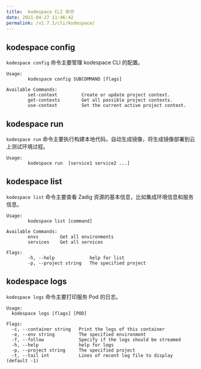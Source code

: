 ```yaml
---
title:  kodespace CLI 命令
date: 2021-04-27 11:46:42
permalink: /v1.7.1/cli/kodespace/
---
```


## kodespace config
`kodespace config` 命令主要管理 kodespace CLI 的配置。

```
Usage:
        kodespace config SUBCOMMAND [flags]

Available Commands:
        set-context         Create or update project context.
        get-contexts        Get all possible project contexts.
        use-context         Set the current active project context.
```

## kodespace run

`kodespace run` 命令主要执行构建本地代码，自动生成镜像，将生成镜像部署到云上测试环境过程。

```
Usage:
        kodespace run  [service1 service2 ...]
```

## kodespace list

`kodespace list` 命令主要查看 Zadig 资源的基本信息，比如集成环境信息和服务信息。

```
Usage:
        kodespace list [command]

Available Commands:
        envs        Get all environments
        services    Get all services

Flags:
        -h, --help             help for list
        -p, --project string   The specified project
```

## kodespace logs

`kodespace logs` 命令主要打印服务 Pod 的日志。

```
Usage:
  kodespace logs [flags] [POD]

Flags:
  -c, --container string   Print the logs of this container
  -e, --env string         The specified environment
  -f, --follow             Specify if the logs should be streamed
  -h, --help               help for logs
  -p, --project string     The specified project
  -t, --tail int           Lines of recent log file to display (default -1)
```
